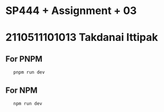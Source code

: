 # SP444 + Assignment + 03

# 2110511101013 Takdanai Ittipak

## For PNPM
```console
   pnpm run dev
```

## For NPM
```console
   npm run dev
```

